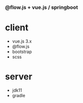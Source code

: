 ### @flow.js + vue.js / springboot

# client
 - vue.js 3.x
 - @flow.js
 - bootstrap
 - scss

# server
 - jdk11
 - gradle